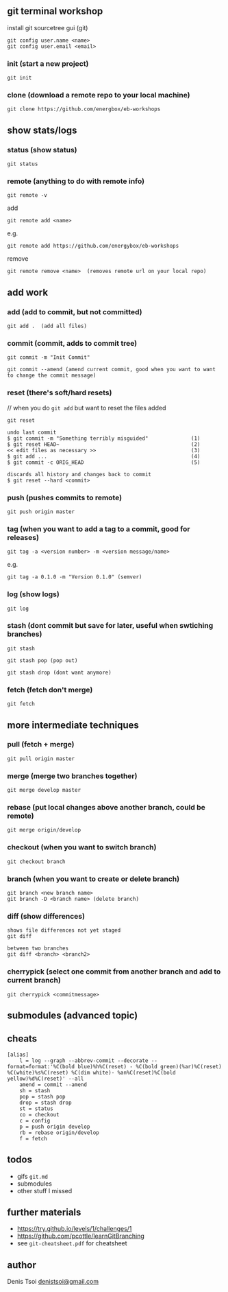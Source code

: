 ## git terminal workshop

install git
sourcetree gui (git)

```
git config user.name <name>
git config user.email <email>
```

### init (start a new project)
```
git init
```
### clone (download a remote repo to your local machine)
```
git clone https://github.com/energbox/eb-workshops
```

## show stats/logs

### status (show status)
```
git status
```

### remote (anything to do with remote info)
```
git remote -v
```

add
```
git remote add <name> 
```

e.g.
```
git remote add https://github.com/energybox/eb-workshops
```

remove
```
git remote remove <name>  (removes remote url on your local repo)
```
## add work

### add (add to commit, but not committed)
```
git add .  (add all files)
```

### commit (commit, adds to commit tree)

```
git commit -m "Init Commit"
```
```
git commit --amend (amend current commit, good when you want to want to change the commit message)
```

### reset (there's soft/hard resets)
// when you do `git add` but want to reset the files added
```
git reset 
```

```
undo last commit
$ git commit -m "Something terribly misguided"              (1)
$ git reset HEAD~                                           (2)
<< edit files as necessary >>                               (3)
$ git add ...                                               (4)
$ git commit -c ORIG_HEAD                                   (5)
```

```
discards all history and changes back to commit
$ git reset --hard <commit>
```

### push (pushes commits to remote)
```
git push origin master
```

### tag (when you want to add a tag to a commit, good for releases)

```
git tag -a <version number> -m <version message/name>
```

e.g. 
```
git tag -a 0.1.0 -m "Version 0.1.0" (semver)
```

### log (show logs)
```
git log
```

### stash (dont commit but save for later, useful when swtiching branches)

```
git stash

```
```
git stash pop (pop out)
```

```
git stash drop (dont want anymore)
```

### fetch (fetch don't merge)
```
git fetch 
```

## more intermediate techniques

### pull (fetch + merge)
```
git pull origin master 
```

### merge (merge two branches together)
```
git merge develop master
```

### rebase (put local changes above another branch, could be remote)
```
git merge origin/develop
```

### checkout (when you want to switch branch)
```
git checkout branch 
```

### branch (when you want to create or delete branch)
```
git branch <new branch name>
git branch -D <branch name> (delete branch)
```


### diff (show differences)

```
shows file differences not yet staged
git diff
```

```
between two branches
git diff <branch> <branch2>
```

### cherrypick (select one commit from another branch and add to current branch)

```
git cherrypick <commitmessage> 
```

## submodules (advanced topic)


## cheats
```
[alias]
	l = log --graph --abbrev-commit --decorate --format=format:'%C(bold blue)%h%C(reset) - %C(bold green)(%ar)%C(reset) %C(white)%s%C(reset) %C(dim white)- %an%C(reset)%C(bold yellow)%d%C(reset)' --all
	amend = commit --amend
	sh = stash
	pop = stash pop
	drop = stash drop
	st = status
	co = checkout
	c = config
	p = push origin develop
	rb = rebase origin/develop
	f = fetch
```

## todos
- gifs `git.md`
- submodules
- other stuff I missed

## further materials

- https://try.github.io/levels/1/challenges/1  
- https://github.com/pcottle/learnGitBranching  
- see `git-cheatsheet.pdf` for cheatsheet  

## author
Denis Tsoi <denistsoi@gmail.com>